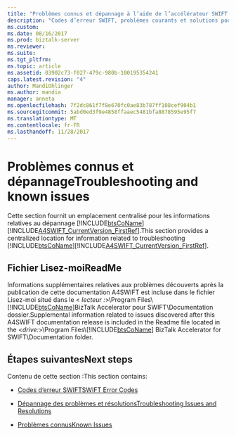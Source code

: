 ```yaml
---
title: "Problèmes connus et dépannage à l’aide de l’accélérateur SWIFT dans BizTalk Server | Documents Microsoft"
description: "Codes d’erreur SWIFT, problèmes courants et solutions pour l’A4SWIFT dans BizTalk Server"
ms.custom: 
ms.date: 08/16/2017
ms.prod: biztalk-server
ms.reviewer: 
ms.suite: 
ms.tgt_pltfrm: 
ms.topic: article
ms.assetid: 03902c73-f027-479c-980b-100195354241
caps.latest.revision: "4"
author: MandiOhlinger
ms.author: mandia
manager: anneta
ms.openlocfilehash: 7f2dc861f7f8e670fc0ae83b787ff108cef904b1
ms.sourcegitcommit: 5abd0ed3f9e4858ffaaec5481bfa8878595e95f7
ms.translationtype: MT
ms.contentlocale: fr-FR
ms.lasthandoff: 11/28/2017
---
```

# <a name="troubleshooting-and-known-issues"></a><span data-ttu-id="2751b-103">Problèmes connus et dépannage</span><span class="sxs-lookup"><span data-stu-id="2751b-103">Troubleshooting and known issues</span></span>
<span data-ttu-id="2751b-104">Cette section fournit un emplacement centralisé pour les informations relatives au dépannage [!INCLUDE[btsCoName](../../includes/btsconame-md.md)] [!INCLUDE[A4SWIFT_CurrentVersion_FirstRef](../../includes/a4swift-currentversion-firstref-md.md)].</span><span class="sxs-lookup"><span data-stu-id="2751b-104">This section provides a centralized location for information related to troubleshooting [!INCLUDE[btsCoName](../../includes/btsconame-md.md)][!INCLUDE[A4SWIFT_CurrentVersion_FirstRef](../../includes/a4swift-currentversion-firstref-md.md)].</span></span>  

## <a name="readme"></a><span data-ttu-id="2751b-105">Fichier Lisez-moi</span><span class="sxs-lookup"><span data-stu-id="2751b-105">ReadMe</span></span>
  
 <span data-ttu-id="2751b-106">Informations supplémentaires relatives aux problèmes découverts après la publication de cette documentation A4SWIFT est incluse dans le fichier Lisez-moi situé dans le \< *lecteur :*\>\Program Files\\ [!INCLUDE[btsCoName](../../includes/btsconame-md.md)]BizTalk Accelerator pour SWIFT\Documentation dossier.</span><span class="sxs-lookup"><span data-stu-id="2751b-106">Supplemental information related to issues discovered after this A4SWIFT documentation release is included in the Readme file located in the \<*drive:*\>\Program Files\\[!INCLUDE[btsCoName](../../includes/btsconame-md.md)] BizTalk Accelerator for SWIFT\Documentation folder.</span></span>  

## <a name="next-steps"></a><span data-ttu-id="2751b-107">Étapes suivantes</span><span class="sxs-lookup"><span data-stu-id="2751b-107">Next steps</span></span>  
 <span data-ttu-id="2751b-108">Contenu de cette section :</span><span class="sxs-lookup"><span data-stu-id="2751b-108">This section contains:</span></span>  

- [<span data-ttu-id="2751b-109">Codes d’erreur SWIFT</span><span class="sxs-lookup"><span data-stu-id="2751b-109">SWIFT Error Codes</span></span>](swift-error-codes.md)

-   [<span data-ttu-id="2751b-110">Dépannage des problèmes et résolutions</span><span class="sxs-lookup"><span data-stu-id="2751b-110">Troubleshooting Issues and Resolutions</span></span>](../../adapters-and-accelerators/accelerator-swift/troubleshooting-issues-and-resolutions1.md)  
  
-   [<span data-ttu-id="2751b-111">Problèmes connus</span><span class="sxs-lookup"><span data-stu-id="2751b-111">Known Issues</span></span>](../../adapters-and-accelerators/accelerator-swift/known-issues5.md)
